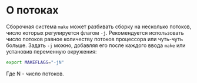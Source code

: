 # О потоках

Сборочная система `make` может разбивать сборку на несколько потоков, число которых регулируется флагом `-j`. Рекомендуется использовать число потоков равное количеству потоков процессора или чуть-чуть больше. Задать `-j` можно, добавляя его после каждого ввода `make` или установив переменную окружения:

```bash
export MAKEFLAGS="-jN"
```

Где N - число потоков.

